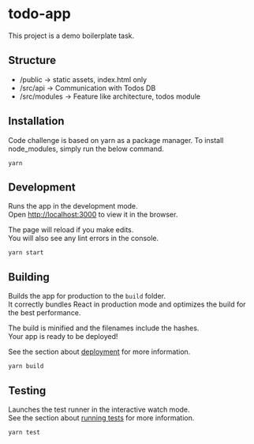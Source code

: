 # todo-app

This project is a demo boilerplate task.

## Structure

- /public -> static assets, index.html only
- /src/api -> Communication with Todos DB
- /src/modules -> Feature like architecture, todos module

## Installation

Code challenge is based on yarn as a package manager.
To install node_modules, simply run the below command.

```
yarn
```

## Development

Runs the app in the development mode.\
Open [http://localhost:3000](http://localhost:3000) to view it in the browser.

The page will reload if you make edits.\
You will also see any lint errors in the console.

```
yarn start
```

## Building

Builds the app for production to the `build` folder.\
It correctly bundles React in production mode and optimizes the build for the best performance.

The build is minified and the filenames include the hashes.\
Your app is ready to be deployed!

See the section about [deployment](https://facebook.github.io/create-react-app/docs/deployment) for more information.

```
yarn build
```

## Testing

Launches the test runner in the interactive watch mode.\
See the section about [running tests](https://facebook.github.io/create-react-app/docs/running-tests) for more information.

```
yarn test
```
